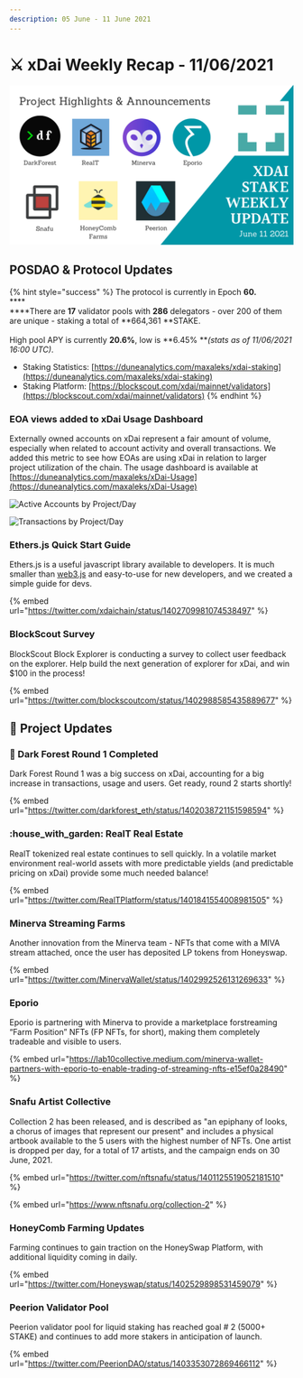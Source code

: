 ```yaml
---
description: 05 June - 11 June 2021
---
```


# ⚔️ xDai Weekly Recap - 11/06/2021

![](<../../../../.gitbook/assets/weekly (1) (1).png>)

## POSDAO & Protocol Updates

{% hint style="success" %}
The protocol is currently in Epoch **60.**\
****\
****There are **17** validator pools with **286** delegators - over 200 of them are unique - staking a total of **664,361 **STAKE.\
\
High pool APY is currently **20.6%**, low is **6.45% **_(stats as of 11/06/2021 16:00 UTC)_.

* Staking Statistics: [https://duneanalytics.com/maxaleks/xdai-staking](https://duneanalytics.com/maxaleks/xdai-staking)
* Staking Platform: [https://blockscout.com/xdai/mainnet/validators](https://blockscout.com/xdai/mainnet/validators)
{% endhint %}

### EOA views added to xDai Usage Dashboard

Externally owned accounts on xDai represent a fair amount of volume, especially when related to account activity and overall transactions. We added this metric to see how EOAs are using xDai in relation to larger project utilization of the chain. The usage dashboard is available at [https://duneanalytics.com/maxaleks/xDai-Usage](https://duneanalytics.com/maxaleks/xDai-Usage)

![Active Accounts by Project/Day](<../../../../.gitbook/assets/eoa-view-1 (1).png>)

![Transactions by Project/Day](../../../../.gitbook/assets/eoa-view-2.png)

### Ethers.js Quick Start Guide

Ethers.js is a useful javascript library available to developers. It is much smaller than [web3.js](https://web3js.readthedocs.io/en/v1.3.4/) and easy-to-use for new developers, and we created a simple guide for devs.

{% embed url="https://twitter.com/xdaichain/status/1402709981074538497" %}

### BlockScout Survey

BlockScout Block Explorer is conducting a survey to collect user feedback on the explorer. Help build the next generation of explorer for xDai, and win $100 in the process!

{% embed url="https://twitter.com/blockscoutcom/status/1402988585435889677" %}

## :butterfly: Project Updates

### :satellite: Dark Forest Round 1 Completed

Dark Forest Round 1 was a big success on xDai, accounting for a big increase in transactions, usage and users. Get ready, round 2 starts shortly!

{% embed url="https://twitter.com/darkforest_eth/status/1402038721151598594" %}

### :house\_with\_garden: RealT Real Estate

RealT tokenized real estate continues to sell quickly. In a volatile market environment real-world assets with more predictable yields (and predictable pricing on xDai) provide some much needed balance!&#x20;

{% embed url="https://twitter.com/RealTPlatform/status/1401841554008981505" %}

### Minerva Streaming Farms

Another innovation from the Minerva team -  NFTs that come with a MIVA stream attached, once the user has deposited LP tokens from Honeyswap.

{% embed url="https://twitter.com/MinervaWallet/status/1402992526131269633" %}

### Eporio

Eporio is partnering with Minerva to provide a marketplace forstreaming “Farm Position” NFTs (FP NFTs, for short), making them completely tradeable and visible to users.

{% embed url="https://lab10collective.medium.com/minerva-wallet-partners-with-eporio-to-enable-trading-of-streaming-nfts-e15ef0a28490" %}

### Snafu Artist Collective

Collection 2 has been released, and is described as "an epiphany of looks, a chorus of images that represent our present" and includes a physical artbook available to the 5 users with the highest number of NFTs. One artist is dropped per day, for a total of 17 artists, and the campaign ends on 30 June, 2021.

{% embed url="https://twitter.com/nftsnafu/status/1401125519052181510" %}

{% embed url="https://www.nftsnafu.org/collection-2" %}

### HoneyComb Farming Updates

Farming continues to gain traction on the HoneySwap Platform, with additional liquidity coming in daily.

{% embed url="https://twitter.com/Honeyswap/status/1402529898531459079" %}

### Peerion Validator Pool

Peerion validator pool for liquid staking has reached goal # 2 (5000+ STAKE) and continues to add more stakers in anticipation of launch.

{% embed url="https://twitter.com/PeerionDAO/status/1403353072869466112" %}







&#x20;


